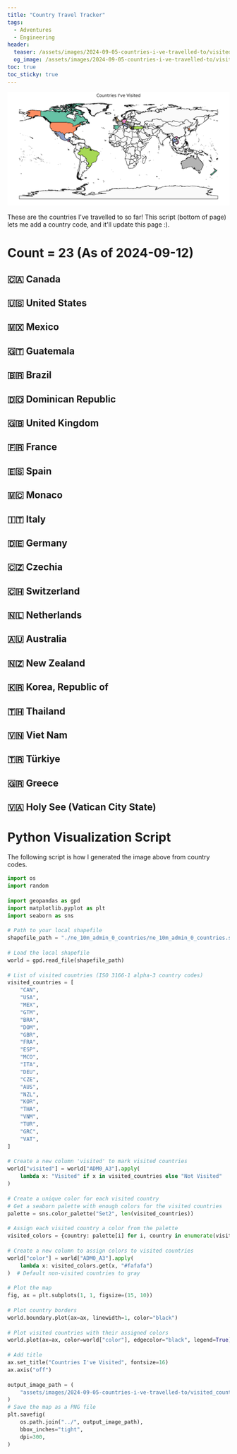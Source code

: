 ```yaml
---
title: "Country Travel Tracker"
tags:
  - Adventures
  - Engineering
header:
  teaser: /assets/images/2024-09-05-countries-i-ve-travelled-to/visited_countries.png
  og_image: /assets/images/2024-09-05-countries-i-ve-travelled-to/visited_countries.png
toc: true
toc_sticky: true
---
```


![PIC](/assets/images/2024-09-05-countries-i-ve-travelled-to/visited_countries.png)

These are the countries I've travelled to so far! This script (bottom of page) lets me add a country code, and it'll update this page :). 

# Count = 23 (As of 2024-09-12)

## 🇨🇦 Canada
## 🇺🇸 United States
## 🇲🇽 Mexico
## 🇬🇹 Guatemala
## 🇧🇷 Brazil
## 🇩🇴 Dominican Republic
## 🇬🇧 United Kingdom
## 🇫🇷 France
## 🇪🇸 Spain
## 🇲🇨 Monaco
## 🇮🇹 Italy
## 🇩🇪 Germany
## 🇨🇿 Czechia
## 🇨🇭 Switzerland
## 🇳🇱 Netherlands
## 🇦🇺 Australia
## 🇳🇿 New Zealand
## 🇰🇷 Korea, Republic of
## 🇹🇭 Thailand
## 🇻🇳 Viet Nam
## 🇹🇷 Türkiye
## 🇬🇷 Greece
## 🇻🇦 Holy See (Vatican City State)


# Python Visualization Script
The following script is how I generated the image above from country codes.

```python
import os
import random

import geopandas as gpd
import matplotlib.pyplot as plt
import seaborn as sns

# Path to your local shapefile
shapefile_path = "./ne_10m_admin_0_countries/ne_10m_admin_0_countries.shp"

# Load the local shapefile
world = gpd.read_file(shapefile_path)

# List of visited countries (ISO 3166-1 alpha-3 country codes)
visited_countries = [
    "CAN",
    "USA",
    "MEX",
    "GTM",
    "BRA",
    "DOM",
    "GBR",
    "FRA",
    "ESP",
    "MCO",
    "ITA",
    "DEU",
    "CZE",
    "AUS",
    "NZL",
    "KOR",
    "THA",
    "VNM",
    "TUR",
    "GRC",
    "VAT",
]

# Create a new column 'visited' to mark visited countries
world["visited"] = world["ADM0_A3"].apply(
    lambda x: "Visited" if x in visited_countries else "Not Visited"
)

# Create a unique color for each visited country
# Get a seaborn palette with enough colors for the visited countries
palette = sns.color_palette("Set2", len(visited_countries))

# Assign each visited country a color from the palette
visited_colors = {country: palette[i] for i, country in enumerate(visited_countries)}

# Create a new column to assign colors to visited countries
world["color"] = world["ADM0_A3"].apply(
    lambda x: visited_colors.get(x, "#fafafa")
)  # Default non-visited countries to gray

# Plot the map
fig, ax = plt.subplots(1, 1, figsize=(15, 10))

# Plot country borders
world.boundary.plot(ax=ax, linewidth=1, color="black")

# Plot visited countries with their assigned colors
world.plot(ax=ax, color=world["color"], edgecolor="black", legend=True)

# Add title
ax.set_title("Countries I've Visited", fontsize=16)
ax.axis("off")

output_image_path = (
    "assets/images/2024-09-05-countries-i-ve-travelled-to/visited_countries.png"
)
# Save the map as a PNG file
plt.savefig(
    os.path.join("../", output_image_path),
    bbox_inches="tight",
    dpi=300,
)
```
